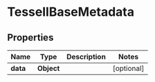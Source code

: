

# TessellBaseMetadata


## Properties

Name | Type | Description | Notes
------------ | ------------- | ------------- | -------------
**data** | **Object** |  |  [optional]



